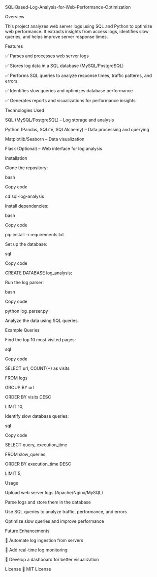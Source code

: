 SQL-Based-Log-Analysis-for-Web-Performance-Optimization


Overview

This project analyzes web server logs using SQL and Python to optimize web performance. It extracts insights from access logs, identifies slow queries, and helps improve server response times.


Features

✅ Parses and processes web server logs

✅ Stores log data in a SQL database (MySQL/PostgreSQL)

✅ Performs SQL queries to analyze response times, traffic patterns, and errors

✅ Identifies slow queries and optimizes database performance

✅ Generates reports and visualizations for performance insights


Technologies Used

SQL (MySQL/PostgreSQL) – Log storage and analysis

Python (Pandas, SQLite, SQLAlchemy) – Data processing and querying

Matplotlib/Seaborn – Data visualization

Flask (Optional) – Web interface for log analysis

Installation

Clone the repository:

bash

Copy code

cd sql-log-analysis

Install dependencies:

bash

Copy code

pip install -r requirements.txt

Set up the database:

sql

Copy code

CREATE DATABASE log_analysis;

Run the log parser:

bash

Copy code

python log_parser.py

Analyze the data using SQL queries.

Example Queries

Find the top 10 most visited pages:

sql

Copy code

SELECT url, COUNT(*) as visits 

FROM logs 

GROUP BY url 

ORDER BY visits DESC 

LIMIT 10;

Identify slow database queries:

sql

Copy code

SELECT query, execution_time 

FROM slow_queries 

ORDER BY execution_time DESC 

LIMIT 5;

Usage

Upload web server logs (Apache/Nginx/MySQL)

Parse logs and store them in the database

Use SQL queries to analyze traffic, performance, and errors

Optimize slow queries and improve performance


Future Enhancements

🔹 Automate log ingestion from servers

🔹 Add real-time log monitoring

🔹 Develop a dashboard for better visualization


License
📜 MIT License






